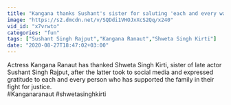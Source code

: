 ```yaml
---
title: "Kangana thanks Sushant's sister for saluting 'each and every warrior of Bhai'"
image: "https://s2.dmcdn.net/v/SQDdi1VHOJxXcS2Qq/x240"
vid_id: "x7vrwto"
categories: "fun"
tags: ["Sushant Singh Rajput","Kangana Ranaut","Shweta Singh Kirti"]
date: "2020-08-27T18:47:02+03:00"
---
```

Actress Kangana Ranaut has thanked Shweta Singh Kirti, sister of late actor Sushant Singh Rajput, after the latter took to social media and expressed gratitude to each and every person who has supported the family in their fight for justice.  <br>#Kanganaranaut #shwetasinghkirti
